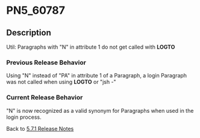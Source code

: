 # PN5_60787

<PageHeader />

## Description

Util: Paragraphs with "N" in attribute 1 do not get called with **LOGTO**

### Previous Release Behavior

Using "N" instead of "PA" in attribute 1 of a Paragraph, a login Paragraph was not called when using **LOGTO** or "jsh -"

### Current Release Behavior

"N" is now recognized as a valid synonym for Paragraphs when used in the login process.

Back to [5.7.1 Release Notes](./../README.md)

  
<PageFooter />
